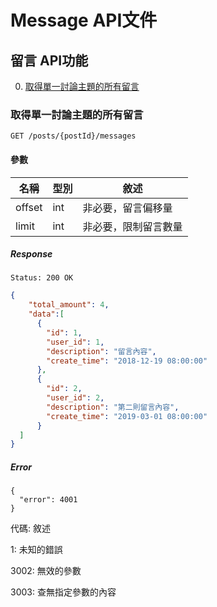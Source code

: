 # Message API文件

## 留言 API功能

0. [取得單一討論主題的所有留言](#取得單一討論主題的所有留言)

### 取得單一討論主題的所有留言

`GET /posts/{postId}/messages`

#### 參數

| 名稱       | 型別   | 敘述                     |
| ---------- | ------ | ------------------------ |
| offset    | int | 非必要，留言偏移量  |
| limit     | int | 非必要，限制留言數量 |

##### Response

`Status: 200 OK`

```json
{
    "total_amount": 4,
    "data":[
      {
        "id": 1,
        "user_id": 1,
        "description": "留言內容",
        "create_time": "2018-12-19 08:00:00"
      },
      {
        "id": 2,
        "user_id": 2,
        "description": "第二則留言內容",
        "create_time": "2019-03-01 08:00:00"
      }
  ]
}
```
##### Error

```
{
  "error": 4001
}
```

代碼: 敘述

1: 未知的錯誤

3002: 無效的參數

3003: 查無指定參數的內容
